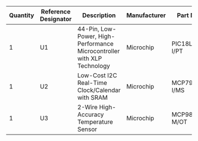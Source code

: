 Quantity | Reference Designator | Description | Manufacturer | Part Number
--- | --- | --- | --- | --- 
1 | U1 | 44-Pin, Low-Power, High-Performance Microcontroller with XLP Technology | Microchip | PIC18LF45K22-I/PT
1 | U2 | Low-Cost I2C Real-Time Clock/Calendar with SRAM | Microchip | MCP7940M-I/MS
1 | U3 | 2-Wire High-Accuracy Temperature Sensor | Microchip | MCP9802A0T-M/OT
